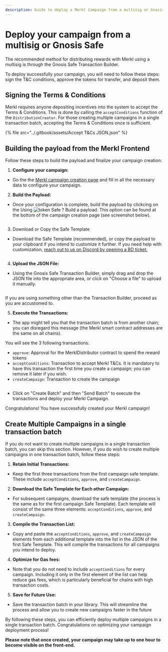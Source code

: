 ```yaml
---
description: Guide to deploy a Merkl Campaign from a multisig or Gnosis Safe
---
```


# Deploy your campaign from a multisig or Gnosis Safe

The recommended method for distributing rewards with Merkl using a multisig is through the Gnosis Safe Transaction Builder.

To deploy successfully your campaign, you will need to follow these steps: sign the T\&C conditions, approve the tokens for transfer, and deposit them.

## Signing the Terms & Conditions

Merkl requires anyone depositing incentives into the system to accept the Terms & Conditions. This is done by calling the `acceptConditions` function of the `DistributionCreator`. For those creating multiple campaigns in a single transaction batch, accepting the Terms & Conditions once is sufficient.

{% file src="../.gitbook/assets/Accept T&Cs JSON.json" %}

## Building the payload from the Merkl Frontend

Follow these steps to build the payload and finalize your campaign creation:

1. **Configure your campaign:**

* Go the the [Merkl campaign creation page](https://app.merkl.xyz/create) and fill in all the necessary data to configure your campaign.

2. **Build the Payload:**

* Once your configuration is complete, build the payload by clickcing on the Using <img src="https://raw.githubusercontent.com/AngleProtocol/angle-token-list/main/src/assets/tokens/SAFE.svg" alt="token" data-size="line"> Safe ? Build a payload. This option can be found at the bottom of the campaign creation page (see screenshot below).

<figure><img src="../.gitbook/assets/image (37).png" alt=""><figcaption></figcaption></figure>

3. Download or Copy the Safe Template

* Download the Safe Template (recommended), or copy the payload to your clipboard if you intend to customize it further. If you need help with customization, [reach out to us on Discord by opening a BD ticket. ](https://discord.com/channels/1209830388726243369/1210212731047776357)

<figure><img src="../.gitbook/assets/image (38).png" alt=""><figcaption></figcaption></figure>

4. &#x20;**Upload the JSON File:**

* Using the Gnosis Safe Transaction Builder, simply drag and drop the JSON file into the appropriate area, or click on "Choose a file" to upload it manually.

<figure><img src="../.gitbook/assets/image (39).png" alt=""><figcaption></figcaption></figure>

If you are using something other than the Transaction Builder, proceed as you are accustomed to.

5. **Execute the Transactions:**

* The app might tell you that the transaction batch is from another chain; you can disregard this message (the Merkl smart contract addresses are the same on all chains).

You will see the 3 following transactions:

* `approve`: Approval for the MerklDistributor contract to spend the reward tokens
* `acceptConditions`: Transaction to accept Merkl T\&Cs. It is mandatory to have this transaction the first time you create a campaign; you can remove it later if you wish.
* `createCampaign`: Transaction to create the campaign

<figure><img src="../.gitbook/assets/image (41).png" alt=""><figcaption></figcaption></figure>

* Click on "Create Batch" and then "Send Batch" to execute the transactions and deploy your Merkl Campaign.

Congratulations! You have successfully created your Merkl campaign!

## Create Multiple Campaigns in a single transaction batch

If you do not want to create multiple campaigns in a single transaction batch, you can skip this section. However, if you do wish to create multiple campaigns in one transaction batch, follow these steps:

1. **Retain Initial Transactions:**

* Keep the first three transactions from the first campaign safe template. These include `acceptConditions`, `approve`, and `createCampaign`.

2. **Download the Safe Template for Each other Campaign:**

* For subsequent campaigns, download the safe template (the process is the same as for the first campaign Safe Template). Each template will consist of the same three elements: `acceptConditions`, `approve`, and `createCampaign`.

3. **Compile the Transaction List:**

* Copy and paste the `acceptConditions`, `approve`, and `createCampaign` elements from each additional template into the list in the JSON of the first Safe Template. This will compile the transactions for all campaigns you intend to deploy.

4. **Optimize for Gas fees:**

* Note that you do not need to include `acceptConditions` for every campaign. Including it only in the first element of the list can help reduce gas fees, which is particularly beneficial for chains with high transaction costs.

5. **Save for Future Use:**

* Save the transaction batch in your library. This will streamline the process and allow you to create new campaigns faster in the future

By following these steps, you can efficiently deploy multiple campaigns in a single transaction batch. Congratulations on optimizing your campaign deployment process!

**Please note that once created, your campaign may take up to one hour to become visible on the front-end.**
